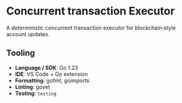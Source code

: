 # Concurrent transaction Executor

A deterministic concurrent transaction executor for blockchain‐style account updates.

## Tooling

- **Language / SDK**: Go 1.23
- **IDE**: VS Code + Go extension
- **Formatting**: gofmt, goimports
- **Linting**: govet
- **Testing**: `testing`